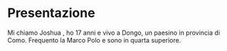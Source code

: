 # Presentazione
Mi chiamo Joshua , ho 17 anni e vivo a Dongo, un paesino in provincia di Como.
Frequento la Marco Polo  e sono in quarta superiore.
